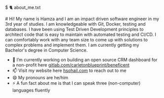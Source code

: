 $ 🐈 about_me.txt

\# Hi! My name is Hamza and I am an impact driven software engineer in my 3rd year of studies. I am knowledgeable with Git, Docker, testing and databases. I have been using Test Driven Development principles to architect code that is easy to maintain with automated testing and CI/CD. I can comfortably work with any team size to come up with solutions to complex problems and implement them. I am currently getting my Bachelor's degree in Computer Science.


- 🔭 I’m currently working on building an open source CRM dashboard for a non-profit here [gitlab.com/carletonblueprint/beneficent](https://gitlab.com/carletonblueprint/beneficent)
- 📫 Visit my website here [hsohail.com](https://www.hsohail.com/) to reach out to me
- 😄 My pronouns are he/him
- ⚡ A fun fact about me is that I can speak three (non-computer) languages fluently
